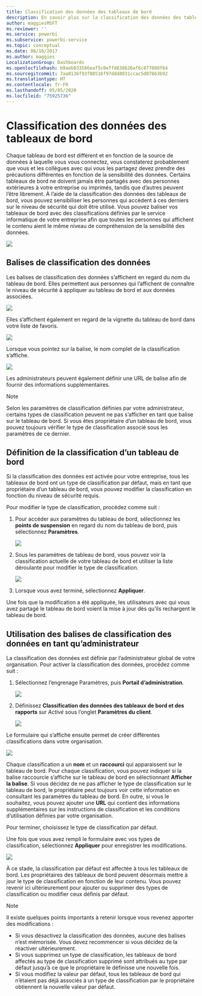 ```yaml
---
title: Classification des données des tableaux de bord
description: En savoir plus sur la classification des données des tableaux de bord, y compris la manière dont un administrateur doit la configurer et dont les propriétaires de tableaux de bord peuvent la modifier.
author: maggiesMSFT
ms.reviewer: ''
ms.service: powerbi
ms.subservice: powerbi-service
ms.topic: conceptual
ms.date: 08/10/2017
ms.author: maggies
LocalizationGroup: Dashboards
ms.openlocfilehash: b9aeb033586eaf5c0effd838626af6c877080f64
ms.sourcegitcommit: 7aa0136f93f88516f97ddd8031ccac5d07863b92
ms.translationtype: HT
ms.contentlocale: fr-FR
ms.lasthandoff: 05/05/2020
ms.locfileid: "75925736"
---
```

# <a name="dashboard-data-classification"></a>Classification des données des tableaux de bord
Chaque tableau de bord est différent et en fonction de la source de données à laquelle vous vous connectez, vous constaterez probablement que vous et les collègues avec qui vous les partagez devez prendre des précautions différentes en fonction de la sensibilité des données. Certains tableaux de bord ne doivent jamais être partagés avec des personnes extérieures à votre entreprise ou imprimés, tandis que d’autres peuvent l’être librement. À l’aide de la classification des données des tableaux de bord, vous pouvez sensibiliser les personnes qui accèdent à ces derniers sur le niveau de sécurité qui doit être utilisé. Vous pouvez baliser vos tableaux de bord avec des classifications définies par le service informatique de votre entreprise afin que toutes les personnes qui affichent le contenu aient le même niveau de compréhension de la sensibilité des données.

![](media/service-data-classification/dashboard_tagged_as_hbi.png)

## <a name="data-classification-tags"></a>Balises de classification des données
Les balises de classification des données s’affichent en regard du nom du tableau de bord. Elles permettent aux personnes qui l’affichent de connaître le niveau de sécurité à appliquer au tableau de bord et aux données associées.

![](media/service-data-classification/tag_next_to_title.png)

Elles s’affichent également en regard de la vignette du tableau de bord dans votre liste de favoris.

![](media/service-data-classification/tag_on_dashboard_tile.png)

Lorsque vous pointez sur la balise, le nom complet de la classification s’affiche.

![](media/service-data-classification/tag_tooltip.png)

Les administrateurs peuvent également définir une URL de balise afin de fournir des informations supplémentaires.

> [!NOTE]
> Selon les paramètres de classification définies par votre administrateur, certains types de classification peuvent ne pas s’afficher en tant que balise sur le tableau de bord. Si vous êtes propriétaire d’un tableau de bord, vous pouvez toujours vérifier le type de classification associé sous les paramètres de ce dernier.
> 
> 

## <a name="setting-a-dashboards-classification"></a>Définition de la classification d’un tableau de bord
Si la classification des données est activée pour votre entreprise, tous les tableaux de bord ont un type de classification par défaut, mais en tant que propriétaire d’un tableau de bord, vous pouvez modifier la classification en fonction du niveau de sécurité requis.

Pour modifier le type de classification, procédez comme suit :

1. Pour accéder aux paramètres du tableau de bord, sélectionnez les **points de suspension** en regard du nom du tableau de bord, puis sélectionnez **Paramètres**.
   
    ![](media/service-data-classification/dashboard_settings.png)
2. Sous les paramètres de tableau de bord, vous pouvez voir la classification actuelle de votre tableau de bord et utiliser la liste déroulante pour modifier le type de classification.
   
    ![](media/service-data-classification/classification_setting_dropdown.png)
3. Lorsque vous avez terminé, sélectionnez **Appliquer**.

Une fois que la modification a été appliquée, les utilisateurs avec qui vous avez partagé le tableau de bord voient la mise à jour dès qu’ils rechargent le tableau de bord.

## <a name="working-with-data-classification-tags-as-an-admin"></a>Utilisation des balises de classification des données en tant qu’administrateur
La classification des données est définie par l’administrateur global de votre organisation. Pour activer la classification des données, procédez comme suit :

1. Sélectionnez l’engrenage Paramètres, puis **Portail d’administration**.
   
    ![](media/service-data-classification/admin_portal_in_settings.png)
2. Définissez **Classification des données des tableaux de bord et des rapports** sur *Activé* sous l’onglet **Paramètres du client**.
   
    ![](media/service-data-classification/data_classification_switch_location.png)

Le formulaire qui s’affiche ensuite permet de créer différentes classifications dans votre organisation.

![](media/service-data-classification/blank_classification_form.png)

Chaque classification a un **nom** et un **raccourci** qui apparaissent sur le tableau de bord. Pour chaque classification, vous pouvez indiquer si la balise raccourcie s’affiche sur le tableau de bord en sélectionnant **Afficher la balise**. Si vous décidez de ne pas afficher le type de classification sur le tableau de bord, le propriétaire peut toujours voir cette information en consultant les paramètres du tableau de bord. En outre, si vous le souhaitez, vous pouvez ajouter une **URL** qui contient des informations supplémentaires sur les instructions de classification et les conditions d’utilisation définies par votre organisation.  

Pour terminer, choisissez le type de classification par défaut.  

Une fois que vous avez rempli le formulaire avec vos types de classification, sélectionnez **Appliquer** pour enregistrer les modifications.

![](media/service-data-classification/filled_in_classification_form.png)

À ce stade, la classification par défaut est affectée à tous les tableaux de bord. Les propriétaires des tableaux de bord peuvent désormais mettre à jour le type de classification en fonction de leur contenu. Vous pouvez revenir ici ultérieurement pour ajouter ou supprimer des types de classification ou modifier ceux définis par défaut.  

> [!NOTE]
> Il existe quelques points importants à retenir lorsque vous revenez apporter des modifications :
> 
> * Si vous désactivez la classification des données, aucune des balises n’est mémorisée. Vous devez recommencer si vous décidez de la réactiver ultérieurement.  
> * Si vous supprimez un type de classification, les tableaux de bord affectés au type de classification supprimé sont attribués au type par défaut jusqu’à ce que le propriétaire le définisse une nouvelle fois.  
> * Si vous modifiez la valeur par défaut, tous les tableaux de bord qui n’étaient pas déjà associés à un type de classification par le propriétaire obtiennent la nouvelle valeur par défaut.
> 
> 

